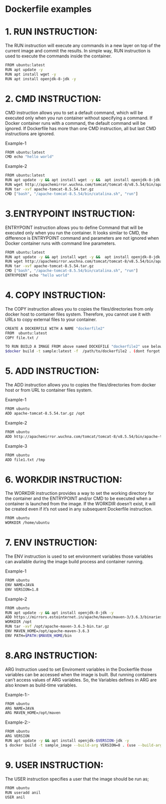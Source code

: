 # Dockerfile examples
 
# 1. RUN INSTRUCTION:
The RUN instruction will execute any commands in a new layer on top of the current image and commit the results. In simple way, RUN instruction is used to execute the commands inside the container.
  
```sh
FROM ubuntu:latest
RUN apt update -y 
RUN apt install wget -y 
RUN apt install openjdk-8-jdk -y
```
# 2. CMD INSTRUCTION:
CMD instruction allows you to set a default command, which will be executed only when you run container without specifying a command. If Docker container runs with a command, the default command will be ignored. If Dockerfile has more than one CMD instruction, all but last CMD instructions are ignored.

Example-1
```sh
FROM ubuntu:latest
CMD echo "hello world"
```
Example-2
```sh
FROM ubuntu:latest
RUN apt update -y && apt install wget -y &&  apt install openjdk-8-jdk -y
RUN wget http://apachemirror.wuchna.com/tomcat/tomcat-8/v8.5.54/bin/apache-tomcat-8.5.54.tar.gz
RUN tar -xvf apache-tomcat-8.5.54.tar.gz
CMD ["bash", "/apache-tomcat-8.5.54/bin/catalina.sh", "run"]
```
# 3.ENTRYPOINT INSTRUCTION:
ENTRYPOINT instruction allows you to define Command that will be executed only when you run the container. It looks similar to CMD, the difference is ENTRYPOINT command and parameters are not ignored when Docker container runs with command line parameters.

```sh
FROM ubuntu:latest
RUN apt update -y && apt install wget -y &&  apt install openjdk-8-jdk -y
RUN wget http://apachemirror.wuchna.com/tomcat/tomcat-8/v8.5.54/bin/apache-tomcat-8.5.54.tar.gz
RUN tar -xvf apache-tomcat-8.5.54.tar.gz
CMD ["bash", "/apache-tomcat-8.5.54/bin/catalina.sh", "run"]
ENTRYPOINT echo "hello world"
```
# 4. COPY INSTRUCTION:
The COPY instruction allows you to copies the files/directories from only docker host to container files system. Therefore, you cannot use it with URLs to copy external files to your container.

```sh
CREATE A DOCKERFILE WITH A NAME "dockerfile2"
FROM  ubuntu:latest
COPY file.txt /
```

```sh
TO RUN BUILD A IMAGE FROM above named DOCKEFILE "dockerfile2" use below command
$docker build -t sample:latest -f  /path/to/dockerfile2 . (dont forgot to add '.' at end)
```

# 5. ADD INSTRUCTION:
The ADD instruction allows you to copies the files/directories from docker host or from URL to container files system.

Example-1
```sh
FROM ubuntu
ADD apache-tomcat-8.5.54.tar.gz /opt
```
Example-2
```sh
FROM ubuntu 
ADD http://apachemirror.wuchna.com/tomcat/tomcat-8/v8.5.54/bin/apache-tomcat-8.5.54.tar.gz /opt
```
Example-3
```sh
FROM ubuntu
ADD file1.txt /tmp
```
# 6. WORKDIR INSTRUCTION:
The WORKDIR instruction provides a way to set the working directory for the container and the ENTRYPOINT and/or CMD to be executed when a container is launched from the image.  If the WORKDIR doesn’t exist, it will be created even if it’s not used in any subsequent Dockerfile instruction.

```sh
FROM ubuntu
WORKDIR /home/ubuntu
```
# 7. ENV INSTRUCTION:
The ENV instruction is used to set environment variables those variables can available during the image build process and container running.


Example-1
```sh
FROM ubuntu
ENV NAME=JAVA
ENV VERSION=1.8
```
Example-2
```sh
FROM ubuntu
RUN apt update -y && apt install openjdk-8-jdk -y
ADD https://mirrors.estointernet.in/apache/maven/maven-3/3.6.3/binaries/apache-maven-3.6.3-bin.tar.gz /opt
WORKDIR /opt
RUN tar -xvf /opt/apache-maven-3.6.3-bin.tar.gz
ENV MAVEN_HOME=/opt/apache-maven-3.6.3
ENV PATH=$PATH:$MAVEN_HOME/bin
```
# 8.ARG INSTRUCTION:
ARG Instruction used to set Enviroment variables in the Dockerfile those variables can be accessed when the image is built. But running containers can’t access values of ARG variables. So, the Variables defines in ARG are also known as build-time variables. 

Example-1:-
```sh
FROM ubuntu
ARG NAME=JAVA
ARG MAVEN_HOME=/opt/maven
```
Example-2:-
```sh
FROM ubuntu
ARG VERSION
RUN apt update -y && apt install openjdk-$VERSION-jdk -y
$ docker build -t sample_image --build-arg VERSION=8 . (use --build-arg <variable>=<value> flag if you haven't define value for variable in ARG)
```
# 9. USER INSTRUCTION:
The USER instruction specifies a user that the image should be run as;

```sh
FROM ubuntu
RUN useradd anil
USER anil
```

